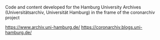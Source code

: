 Code and content developed for the
Hamburg University Archives (Universitätsarchiv, Universität Hamburg)
in the frame of the coronarchiv project

https://www.archiv.uni-hamburg.de/
https://coronarchiv.blogs.uni-hamburg.de/
